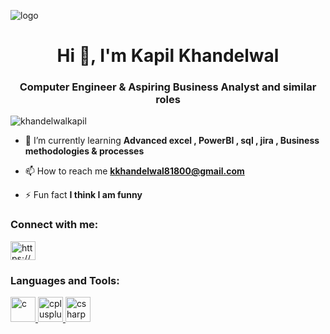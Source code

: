 ![logo](https://github.com/KhandelwalKapil2003/KhandelwalKapil2003/blob/main/GithubBg.png)
<h1 align="center">Hi 👋, I'm Kapil Khandelwal</h1>
<h3 align="center">Computer Engineer & Aspiring Business Analyst and similar roles </h3>

<p align="left"> <img src="https://komarev.com/ghpvc/?username=khandelwalkapil&label=Profile%20views&color=0e75b6&style=flat" alt="khandelwalkapil" /> </p>

- 🌱 I’m currently learning **Advanced excel , PowerBI , sql , jira , Business methodologies & processes**

- 📫 How to reach me **kkhandelwal81800@gmail.com**

- ⚡ Fun fact **I think I am funny**

<h3 align="left">Connect with me:</h3>
<p align="left">
<a href="https://linkedin.com/in/https://www.linkedin.com/in/kapilkhandelwalba/" target="blank"><img align="center" src="https://raw.githubusercontent.com/rahuldkjain/github-profile-readme-generator/master/src/images/icons/Social/linked-in-alt.svg" alt="https://www.linkedin.com/in/kapilkhandelwalba/" height="30" width="40" /></a>
</p>

<h3 align="left">Languages and Tools:</h3>
<p align="left"> <a href="https://www.cprogramming.com/" target="_blank" rel="noreferrer"> <img src="https://upload.wikimedia.org/wikipedia/commons/thumb/3/34/Microsoft_Office_Excel_%282019%E2%80%93present%29.svg/1101px-Microsoft_Office_Excel_%282019%E2%80%93present%29.svg.png" alt="c" width="40" height="40"/> </a> <a href="https://www.w3schools.com/cpp/" target="_blank" rel="noreferrer"> <img src="https://1000logos.net/wp-content/uploads/2022/08/Microsoft-Power-BI-Logo.png" alt="cplusplus" width="40" height="40"/> </a> <a href="https://www.w3schools.com/cs/" target="_blank" rel="noreferrer"> <img src="https://static-00.iconduck.com/assets.00/sql-database-sql-azure-icon-1955x2048-4pmty46t.png" alt="csharp" width="40" height="40"/> </a> </p>
